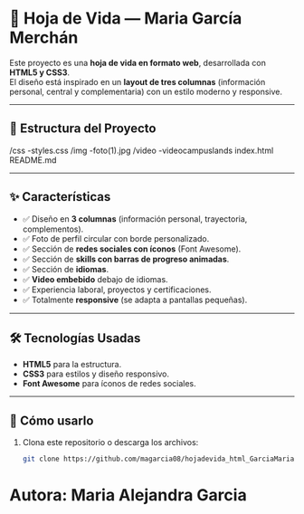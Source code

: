 # 📌 Hoja de Vida — Maria García Merchán

Este proyecto es una **hoja de vida en formato web**, desarrollada con **HTML5 y CSS3**.  
El diseño está inspirado en un **layout de tres columnas** (información personal, central y complementaria) con un estilo moderno y responsive.

---

## 📂 Estructura del Proyecto
/css
-styles.css
/img
-foto(1).jpg
/video
-videocampuslands
index.html
README.md

---

## ✨ Características

- ✅ Diseño en **3 columnas** (información personal, trayectoria, complementos).
- ✅ Foto de perfil circular con borde personalizado.
- ✅ Sección de **redes sociales con íconos** (Font Awesome).
- ✅ Sección de **skills con barras de progreso animadas**.
- ✅ Sección de **idiomas**.
- ✅ **Video embebido** debajo de idiomas.
- ✅ Experiencia laboral, proyectos y certificaciones.
- ✅ Totalmente **responsive** (se adapta a pantallas pequeñas).

---

## 🛠️ Tecnologías Usadas

- **HTML5** para la estructura.
- **CSS3** para estilos y diseño responsivo.
- **Font Awesome** para íconos de redes sociales.

---

## 🚀 Cómo usarlo

1. Clona este repositorio o descarga los archivos:
   ```bash
   git clone https://github.com/magarcia08/hojadevida_html_GarciaMaria

# Autora: Maria Alejandra Garcia

